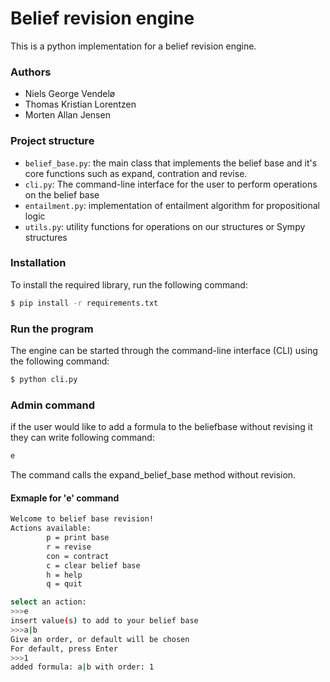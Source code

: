 # Belief revision engine

This is a python implementation for a belief revision engine. 

### Authors
* Niels George Vendelø
* Thomas Kristian Lorentzen
* Morten Allan Jensen


### Project structure
* `belief_base.py`: the main class that implements the belief base and it's core functions such as expand, contration and revise.
* `cli.py`: The command-line interface for the user to perform operations on the belief base
* `entailment.py`: implementation of entailment algorithm for propositional logic
* `utils.py`: utility functions for operations on our structures or Sympy structures


### Installation
To install the required library, run the following command:
```bash
$ pip install -r requirements.txt
```

### Run the program
The engine can be started through the command-line interface (CLI) using the following command:
```bash
$ python cli.py
```

### Admin command
if the user would like to add a formula to the beliefbase without revising it they can write following command: 
```bash
e
```
The command calls the expand_belief_base method without revision. 

#### Exmaple for 'e' command 
```bash
Welcome to belief base revision!
Actions available:
        p = print base
        r = revise
        con = contract
        c = clear belief base
        h = help
        q = quit

select an action:
>>>e
insert value(s) to add to your belief base
>>>a|b
Give an order, or default will be chosen
For default, press Enter
>>>1
added formula: a|b with order: 1
```
